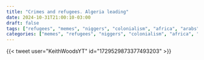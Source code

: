 ```yaml
---
title: "Crimes and refugees. Algeria leading"
date: 2024-10-31T21:00:10-03:00
draft: false
tags: ["refugees", "memes", "niggers", "colonialism", "africa", "arabs", "europe"]
categories: ["memes", "refugees", "niggers", "colonialism", "africa", "arabs", "europe"]
---
```


{{< tweet user="KeithWoodsYT" id="1729529873377493203" >}}
